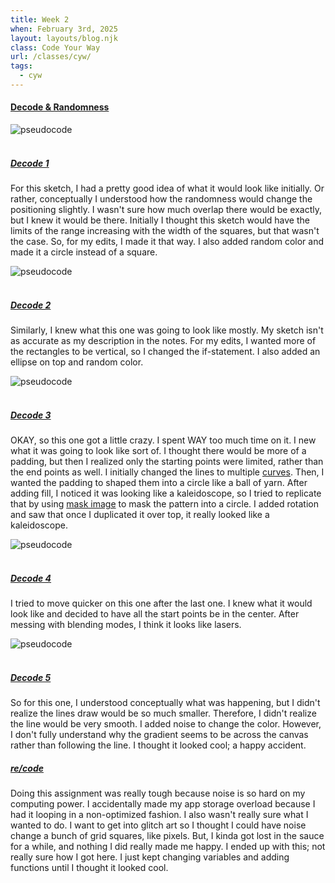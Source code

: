 ```yaml
---
title: Week 2
when: February 3rd, 2025
layout: layouts/blog.njk
class: Code Your Way
url: /classes/cyw/
tags:
  - cyw
---
```


#### <a target="_blank" href="https://github.com/olivia-em/codeyourway">Decode & Randomness</a>

<div class="img-div">
<img class="blog-img" alt="pseudocode" src="https://cdn.glitch.me/d7ac8ce9-d6b5-4915-b92c-e6f0bf0d0c29/IMG_5917.JPG?v=1739131174629">
</div>
 <br>

##### <a target="_blank" href="https://olivia-em.github.io/codeyourway/decode/decode1/index.html">Decode 1</a>


For this sketch, I had a pretty good idea of what it would look like initially. Or rather, conceptually I understood
how the randomness would change the positioning slightly. I wasn't sure how much overlap there would be exactly, but I knew it 
would be there. Initially I thought this sketch would have the limits of the range increasing with the width 
of the squares, but that wasn't the case. So, for my edits, I made it that way. I also added random color and made it a circle instead of 
a square. 

<div class="img-div">
<img class="blog-img" alt="pseudocode" src="https://cdn.glitch.me/d7ac8ce9-d6b5-4915-b92c-e6f0bf0d0c29/IMG_5918.JPG?v=1739131178927">
</div>
 <br>
 
##### <a target="_blank" href="https://olivia-em.github.io/codeyourway/decode/decode2/index.html">Decode 2</a>

Similarly, I knew what this one was going to look like mostly. My sketch isn't as accurate as my description in the notes. 
For my edits, I wanted more of the rectangles to be vertical, so I changed the if-statement. I also added an ellipse on top and 
random color. 

<div class="img-div">
<img class="blog-img" alt="pseudocode" src="https://cdn.glitch.me/d7ac8ce9-d6b5-4915-b92c-e6f0bf0d0c29/IMG_5919.JPG?v=1739131183860">
</div>
 <br>
 
##### <a target="_blank" href="https://olivia-em.github.io/codeyourway/decode/decode3/index.html">Decode 3</a>

OKAY, so this one got a little crazy. I spent WAY too much time on it. I new what it was going to look like sort of. I thought there would
be more of a padding, but then I realized only the starting points were limited, rather than the end points as well. I initially changed the lines
to multiple <a target="_blank" href="https://p5js.org/reference/p5/curveVertex/">curves</a>. Then, I wanted the padding to shaped them into a circle like 
a ball of yarn. After adding fill, I noticed it was looking like a kaleidoscope, so I tried to replicate that by using <a target="_blank" href="https://editor.p5js.org/allison.parrish/sketches/kOHWUvQR1">mask image</a>
to mask the pattern into a circle. I added rotation and saw that once I duplicated it over top, it really looked like a kaleidoscope. 

<div class="img-div">
<img class="blog-img" alt="pseudocode" src="https://cdn.glitch.me/d7ac8ce9-d6b5-4915-b92c-e6f0bf0d0c29/IMG_5920.JPG?v=1739131188395">
</div>
 <br>
 
##### <a target="_blank" href="https://olivia-em.github.io/codeyourway/decode/decode4/index.html">Decode 4</a>
 
I tried to move quicker on this one after the last one. I knew what it would look like and decided to have all the start
points be in the center. After messing with blending modes, I think it looks like lasers. 

<div class="img-div">
<img class="blog-img" alt="pseudocode" src="https://cdn.glitch.me/d7ac8ce9-d6b5-4915-b92c-e6f0bf0d0c29/IMG_5921.JPG?v=1739131191473">
</div>
 <br>
 
##### <a target="_blank" href="https://olivia-em.github.io/codeyourway/decode/decode5/index.html">Decode 5</a>

So for this one, I understood conceptually what was happening, but I didn't realize the lines draw would be 
so much smaller. Therefore, I didn't realize the line would be very smooth. I added noise to change the color. 
However, I don't fully understand why the gradient seems to be across the canvas rather than following the line. I thought it looked cool;
a happy accident. 

##### <a target="_blank" href="https://olivia-em.github.io/codeyourway/recode/recode1/index.html">re/code</a>

Doing this assignment was really tough because noise is so hard on my computing power. I accidentally made my app storage overload
because I had it looping in a non-optimized fashion. I also wasn't really sure what I wanted to do. I want to get into glitch art
so I thought I could have noise change a bunch of grid squares, like pixels. But, I kinda got lost in the sauce 
for a while, and nothing I did really made me happy. I ended up with this; not really sure how I got here. I just kept changing variables and 
adding functions until I thought it looked cool. 
